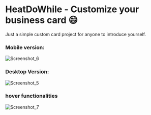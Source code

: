 # HeatDoWhile - Customize your business card 😄


<p>  Just a simple custom card project for anyone to introduce yourself.</p>

### Mobile version:
![Screenshot_6](https://user-images.githubusercontent.com/52111824/138755985-4da0effa-5fcf-4543-a431-542463e3ec51.png)


### Desktop Version:
![Screenshot_5](https://user-images.githubusercontent.com/52111824/138755854-69cad52d-9a4b-4939-9a10-23f8144978fc.png)

### hover functionalities
![Screenshot_7](https://user-images.githubusercontent.com/52111824/138778870-eca6439d-cea3-4d11-9acc-0caa78c0af9c.png)

